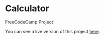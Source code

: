 # Calculator
FreeCodeCamp Project

You can see a live version of this project <a href="https://flopywood.github.io/Calculator/">here</a>.
